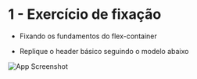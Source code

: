 # 1 - Exercício de fixação

- Fixando os fundamentos do flex-container

- Replique o header básico seguindo o modelo abaixo

![App Screenshot](https://onebitcode.notion.site/image/https%3A%2F%2Fs3-us-west-2.amazonaws.com%2Fsecure.notion-static.com%2F42784b07-6acf-476c-8429-6c4b5d3d1618%2FUntitled.png?id=95cf937e-5de7-41e0-961e-e8d283cf249a&table=block&spaceId=6e5271d8-2f68-42f5-aa75-5978bbff47fa&width=2000&userId=&cache=v2)